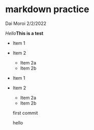 markdown practice
================
Dai Moroi
2/2/2022

*Hello***This is a test**

-   Item 1

-   Item 2

    -   Item 2a
    -   Item 2b

-   Item 1

-   Item 2

    -   Item 2a
    -   Item 2b

    first commit

    hello
